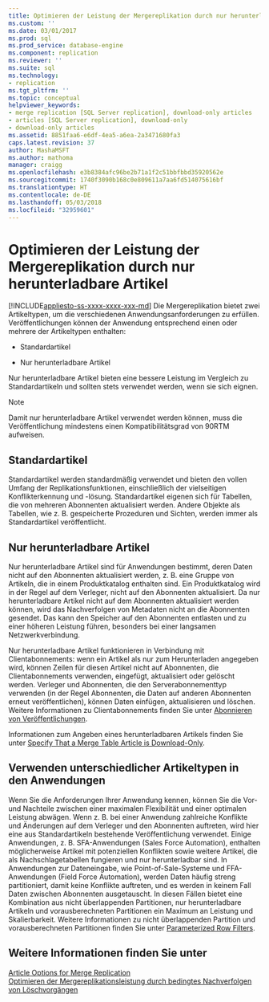 ```yaml
---
title: Optimieren der Leistung der Mergereplikation durch nur herunterladbare Artikel | Microsoft-Dokumentation
ms.custom: ''
ms.date: 03/01/2017
ms.prod: sql
ms.prod_service: database-engine
ms.component: replication
ms.reviewer: ''
ms.suite: sql
ms.technology:
- replication
ms.tgt_pltfrm: ''
ms.topic: conceptual
helpviewer_keywords:
- merge replication [SQL Server replication], download-only articles
- articles [SQL Server replication], download-only
- download-only articles
ms.assetid: 8851faa6-e6df-4ea5-a6ea-2a3471680fa3
caps.latest.revision: 37
author: MashaMSFT
ms.author: mathoma
manager: craigg
ms.openlocfilehash: e3b8384afc96be2b71a1f2c51bbfbbd35920562e
ms.sourcegitcommit: 1740f3090b168c0e809611a7aa6fd514075616bf
ms.translationtype: HT
ms.contentlocale: de-DE
ms.lasthandoff: 05/03/2018
ms.locfileid: "32959601"
---
```

# <a name="optimize-merge-replication-performance-with-download-only-articles"></a>Optimieren der Leistung der Mergereplikation durch nur herunterladbare Artikel
[!INCLUDE[appliesto-ss-xxxx-xxxx-xxx-md](../../../includes/appliesto-ss-xxxx-xxxx-xxx-md.md)]
  Die Mergereplikation bietet zwei Artikeltypen, um die verschiedenen Anwendungsanforderungen zu erfüllen. Veröffentlichungen können der Anwendung entsprechend einen oder mehrere der Artikeltypen enthalten:  
  
-   Standardartikel  
  
-   Nur herunterladbare Artikel  
  
 Nur herunterladbare Artikel bieten eine bessere Leistung im Vergleich zu Standardartikeln und sollten stets verwendet werden, wenn sie sich eignen.  
  
> [!NOTE]  
>  Damit nur herunterladbare Artikel verwendet werden können, muss die Veröffentlichung mindestens einen Kompatibilitätsgrad von 90RTM aufweisen.  
  
## <a name="standard-articles"></a>Standardartikel  
 Standardartikel werden standardmäßig verwendet und bieten den vollen Umfang der Replikationsfunktionen, einschließlich der vielseitigen Konflikterkennung und -lösung. Standardartikel eigenen sich für Tabellen, die von mehreren Abonnenten aktualisiert werden. Andere Objekte als Tabellen, wie z. B. gespeicherte Prozeduren und Sichten, werden immer als Standardartikel veröffentlicht.  
  
## <a name="download-only-articles"></a>Nur herunterladbare Artikel  
 Nur herunterladbare Artikel sind für Anwendungen bestimmt, deren Daten nicht auf den Abonnenten aktualisiert werden, z. B. eine Gruppe von Artikeln, die in einem Produktkatalog enthalten sind. Ein Produktkatalog wird in der Regel auf dem Verleger, nicht auf den Abonnenten aktualisiert. Da nur herunterladbare Artikel nicht auf dem Abonnenten aktualisiert werden können, wird das Nachverfolgen von Metadaten nicht an die Abonnenten gesendet. Das kann den Speicher auf den Abonnenten entlasten und zu einer höheren Leistung führen, besonders bei einer langsamen Netzwerkverbindung.  
  
 Nur herunterladbare Artikel funktionieren in Verbindung mit Clientabonnements: wenn ein Artikel als nur zum Herunterladen angegeben wird, können Zeilen für diesen Artikel nicht auf Abonnenten, die Clientabonnements verwenden, eingefügt, aktualisiert oder gelöscht werden. Verleger und Abonnenten, die den Serverabonnementtyp verwenden (in der Regel Abonnenten, die Daten auf anderen Abonnenten erneut veröffentlichen), können Daten einfügen, aktualisieren und löschen. Weitere Informationen zu Clientabonnements finden Sie unter [Abonnieren von Veröffentlichungen](../../../relational-databases/replication/subscribe-to-publications.md).  
  
 Informationen zum Angeben eines herunterladbaren Artikels finden Sie unter [Specify That a Merge Table Article is Download-Only](../../../relational-databases/replication/publish/specify-that-a-merge-table-article-is-download-only.md).  
  
## <a name="using-different-article-types-in-your-applications"></a>Verwenden unterschiedlicher Artikeltypen in den Anwendungen  
 Wenn Sie die Anforderungen Ihrer Anwendung kennen, können Sie die Vor- und Nachteile zwischen einer maximalen Flexibilität und einer optimalen Leistung abwägen. Wenn z. B. bei einer Anwendung zahlreiche Konflikte und Änderungen auf dem Verleger und den Abonnenten auftreten, wird hier eine aus Standardartikeln bestehende Veröffentlichung verwendet. Einige Anwendungen, z. B. SFA-Anwendungen (Sales Force Automation), enthalten möglicherweise Artikel mit potenziellen Konflikten sowie weitere Artikel, die als Nachschlagetabellen fungieren und nur herunterladbar sind. In Anwendungen zur Dateneingabe, wie Point-of-Sale-Systeme und FFA-Anwendungen (Field Force Automation), werden Daten häufig streng partitioniert, damit keine Konflikte auftreten, und es werden in keinem Fall Daten zwischen Abonnenten ausgetauscht. In diesen Fällen bietet eine Kombination aus nicht überlappenden Partitionen, nur herunterladbare Artikeln und vorausberechneten Partitionen ein Maximum an Leistung und Skalierbarkeit. Weitere Informationen zu nicht überlappenden Partition und vorausberechneten Partitionen finden Sie unter [Parameterized Row Filters](../../../relational-databases/replication/merge/parameterized-filters-parameterized-row-filters.md).  
  
## <a name="see-also"></a>Weitere Informationen finden Sie unter  
 [Article Options for Merge Replication](../../../relational-databases/replication/merge/article-options-for-merge-replication.md)   
 [Optimieren der Mergereplikationsleistung durch bedingtes Nachverfolgen von Löschvorgängen](../../../relational-databases/replication/merge/optimize-merge-replication-performance-with-conditional-delete-tracking.md)  
  
  

